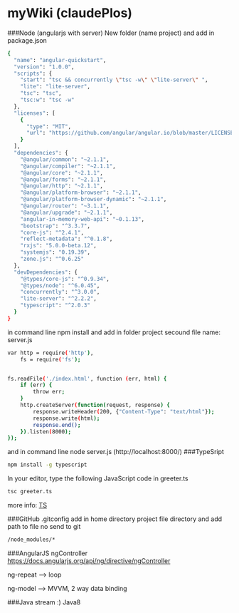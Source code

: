 # myWiki (claudePlos)


###Node (angularjs with server)
New folder (name project) and add in
package.json
```sh
{
  "name": "angular-quickstart",
  "version": "1.0.0",
  "scripts": {
    "start": "tsc && concurrently \"tsc -w\" \"lite-server\" ",
    "lite": "lite-server",
    "tsc": "tsc",
    "tsc:w": "tsc -w"
  },
  "licenses": [
    {
      "type": "MIT",
      "url": "https://github.com/angular/angular.io/blob/master/LICENSE"
    }
  ],
  "dependencies": {
    "@angular/common": "~2.1.1",
    "@angular/compiler": "~2.1.1",
    "@angular/core": "~2.1.1",
    "@angular/forms": "~2.1.1",
    "@angular/http": "~2.1.1",
    "@angular/platform-browser": "~2.1.1",
    "@angular/platform-browser-dynamic": "~2.1.1",
    "@angular/router": "~3.1.1",
    "@angular/upgrade": "~2.1.1",
    "angular-in-memory-web-api": "~0.1.13",
    "bootstrap": "^3.3.7",
    "core-js": "^2.4.1",
    "reflect-metadata": "^0.1.8",
    "rxjs": "5.0.0-beta.12",
    "systemjs": "0.19.39",
    "zone.js": "^0.6.25"
  },
  "devDependencies": {
    "@types/core-js": "^0.9.34",
    "@types/node": "^6.0.45",
    "concurrently": "^3.0.0",
    "lite-server": "^2.2.2",
    "typescript": "^2.0.3"
  }
}
```
in command line npm install and add in folder project secound file name: server.js
```sh
var http = require('http'),
    fs = require('fs');


fs.readFile('./index.html', function (err, html) {
    if (err) {
        throw err;
    }
    http.createServer(function(request, response) {
        response.writeHeader(200, {"Content-Type": "text/html"});
        response.write(html);
        response.end();
    }).listen(8000);
});
```
and in command line node server.js (http://localhost:8000/)
###TypeSript
```sh
npm install -g typescript
```
In your editor, type the following JavaScript code in greeter.ts
```sh
tsc greeter.ts   
```
more info: [TS](https://www.typescriptlang.org/docs/tutorial.html)

###GitHub
.gitconfig
add in home directory project file directory and add path to file no send to git
```sh
/node_modules/*
```


###AngularJS
ngController
https://docs.angularjs.org/api/ng/directive/ngController
 
ng-repeat --> loop 

ng-model --> MVVM, 2 way data binding



###Java
stream :) Java8
